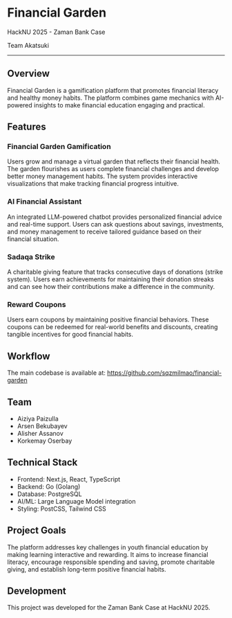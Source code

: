 # Financial Garden

HackNU 2025 - Zaman Bank Case

Team Akatsuki

---

## Overview

Financial Garden is a gamification platform that promotes financial literacy and healthy money habits. The platform combines game mechanics with AI-powered insights to make financial education engaging and practical.

## Features

### Financial Garden Gamification
Users grow and manage a virtual garden that reflects their financial health. The garden flourishes as users complete financial challenges and develop better money management habits. The system provides interactive visualizations that make tracking financial progress intuitive.

### AI Financial Assistant
An integrated LLM-powered chatbot provides personalized financial advice and real-time support. Users can ask questions about savings, investments, and money management to receive tailored guidance based on their financial situation.

### Sadaqa Strike
A charitable giving feature that tracks consecutive days of donations (strike system). Users earn achievements for maintaining their donation streaks and can see how their contributions make a difference in the community.

### Reward Coupons
Users earn coupons by maintaining positive financial behaviors. These coupons can be redeemed for real-world benefits and discounts, creating tangible incentives for good financial habits.

## Workflow

The main codebase is available at: https://github.com/sqzmilmao/financial-garden

## Team

- Aiziya Paizulla
- Arsen Bekubayev
- Alisher Assanov
- Korkemay Oserbay

## Technical Stack

- Frontend: Next.js, React, TypeScript
- Backend: Go (Golang)
- Database: PostgreSQL
- AI/ML: Large Language Model integration
- Styling: PostCSS, Tailwind CSS

## Project Goals

The platform addresses key challenges in youth financial education by making learning interactive and rewarding. It aims to increase financial literacy, encourage responsible spending and saving, promote charitable giving, and establish long-term positive financial habits.

## Development

This project was developed for the Zaman Bank Case at HackNU 2025.
